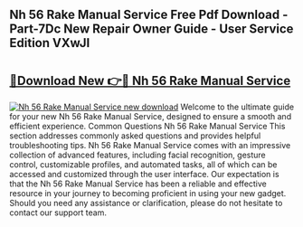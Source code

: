 ## Nh 56 Rake Manual Service Free Pdf Download - Part-7Dc New Repair Owner Guide - User Service Edition VXwJI

# <h2><a href="http://bc65600.oget.top/?id=Nh+56+Rake+Manual+Service">🔗Download New 👉🔴 Nh 56 Rake Manual Service</a></h2>

[![Nh 56 Rake Manual Service new download](https://i.imgur.com/5g1atiW.png)](http://bc65600.oget.top/?id=Nh+56+Rake+Manual+Service)
Welcome to the ultimate guide for your new Nh 56 Rake Manual Service, designed to ensure a smooth and efficient experience. Common Questions Nh 56 Rake Manual Service This section addresses commonly asked questions and provides helpful troubleshooting tips. Nh 56 Rake Manual Service comes with an impressive collection of advanced features, including facial recognition, gesture control, customizable profiles, and automated tasks, all of which can be accessed and customized through the user interface. Our expectation is that the Nh 56 Rake Manual Service has been a reliable and effective resource in your journey to becoming proficient in using your new gadget. Should you need any assistance or clarification, please do not hesitate to contact our support team.
